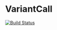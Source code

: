 # VariantCall

[![Build Status](https://travis-ci.org/zhmz90/VariantCall.jl.svg?branch=master)](https://travis-ci.org/zhmz90/VariantCall.jl)

